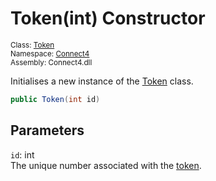 # Token(int) Constructor

<sub>Class: [Token](../Token.md)  
Namespace: [Connect4](../../Connect4.md)  
Assembly: Connect4.dll</sub>

Initialises a new instance of the [Token](../Token.md) class.

```cs
public Token(int id)
```

## Parameters
`id`: int  
The unique number associated with the [token](../Token.md).
